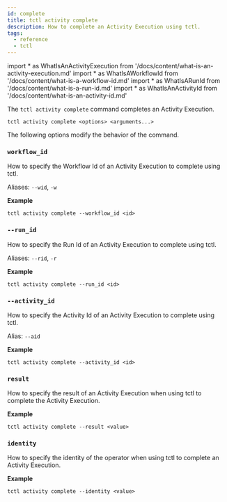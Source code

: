 ```yaml
---
id: complete
title: tctl activity complete
description: How to complete an Activity Execution using tctl.
tags:
  - reference
  - tctl
---
```


<!-- prettier-ignore -->
import * as WhatIsAnActivityExecution from '/docs/content/what-is-an-activity-execution.md'
import * as WhatIsAWorkflowId from '/docs/content/what-is-a-workflow-id.md'
import * as WhatIsARunId from '/docs/content/what-is-a-run-id.md'
import * as WhatIsAnActivityId from '/docs/content/what-is-an-activity-id.md'

The `tctl activity complete` command completes an <preview page={WhatIsAnActivityExecution}>Activity Execution</preview>.

`tctl activity complete <options> <arguments...>`

The following options modify the behavior of the command.

### `workflow_id`

How to specify the <preview page={WhatIsAWorkflowId}>Workflow Id</preview> of an <preview page={WhatIsAnActivityExecution}>Activity Execution</preview> to complete using tctl.

Aliases: `--wid`, `-w`

**Example**

```
tctl activity complete --workflow_id <id>
```

### `--run_id`

How to specify the <preview page={WhatIsARunId}>Run Id</preview> of an <preview page={WhatIsAnActivityExecution}>Activity Execution</preview> to complete using tctl.

Aliases: `--rid`, `-r`

**Example**

```
tctl activity complete --run_id <id>
```

### `--activity_id`

How to specify the <preview page={WhatIsAnActivityId}>Activity Id</preview> of an <preview page={WhatIsAnActivityExecution}>Activity Execution</preview> to complete using tctl.

Alias: `--aid`

**Example**

```
tctl activity complete --activity_id <id>
```

### `result`

How to specify the result of an <preview page={WhatIsAnActivityExecution}>Activity Execution</preview> when using tctl to complete the Activity Execution.

**Example**

```
tctl activity complete --result <value>
```

### `identity`

How to specify the identity of the operator when using tctl to complete an <preview page={WhatIsAnActivityExecution}>Activity Execution</preview>.

**Example**

```
tctl activity complete --identity <value>
```
